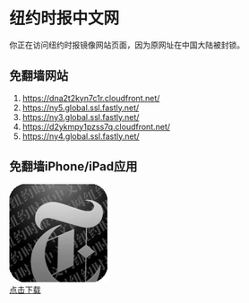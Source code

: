<h1>纽约时报中文网</h1>
<p>你正在访问纽约时报镜像网站页面，因为原网址在中国大陆被封锁。</p>
<h2>免翻墙网站</h2>
<ol>
<li><a href="https://dna2t2kyn7c1r.cloudfront.net/" target="1">https://dna2t2kyn7c1r.cloudfront.net/</a></li>
<li><a href="https://ny5.global.ssl.fastly.net/" target="2">https://ny5.global.ssl.fastly.net/</a></li>
<li><a href="https://ny3.global.ssl.fastly.net/" target="3">https://ny3.global.ssl.fastly.net/</a></li>
<li><a href="https://d2ykmpy1pzss7q.cloudfront.net/" target="4">https://d2ykmpy1pzss7q.cloudfront.net/</a></li>
<li><a href="https://ny4.global.ssl.fastly.net/" target="5">https://ny4.global.ssl.fastly.net/</a></li>
</ol>
<h2>免翻墙iPhone/iPad应用</h2>
<p>
	<a href="https://itunes.apple.com/cn/app/niu-yue-shi-bao-zhong-wen-wang/id807498298?mt=8">
		<img src="icon175x175.jpeg" />
		<br/>点击下载
	</a>
</p>